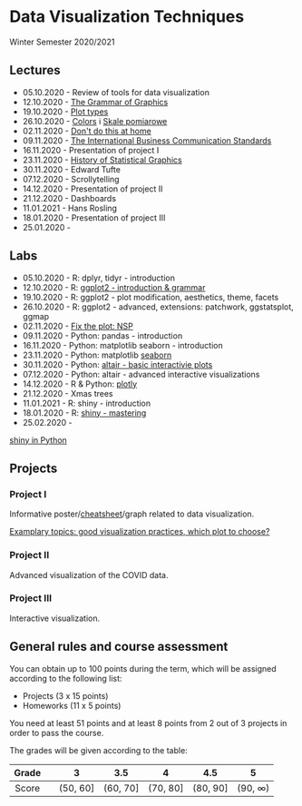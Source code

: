 # Data Visualization Techniques
Winter Semester 2020/2021

## Lectures

- 05.10.2020 - Review of tools for data visualization
- 12.10.2020 - [The Grammar of Graphics](http://biecek.pl/Eseje/indexGramatyka.html)
- 19.10.2020 - [Plot types](https://www.r-graph-gallery.com/)
- 26.10.2020 - [Colors](http://www.biecek.pl/Eseje/indexKolory.html) i [Skale pomiarowe](http://www.biecek.pl/Eseje/indexDane.html)
- 02.11.2020 - [Don't do this at home](http://biecek.pl/Eseje/indexPomylka.html) 
- 09.11.2020 - [The International Business Communication Standards](https://www.ibcs.com/standards/)
- 16.11.2020 - Presentation of project I
- 23.11.2020 - [History of Statistical Graphics](http://biecek.pl/Eseje/indexHistoria.html)
- 30.11.2020 - Edward Tufte
- 07.12.2020 - Scrollytelling
- 14.12.2020 - Presentation of project II
- 21.12.2020 - Dashboards
- 11.01.2021 - Hans Rosling
- 18.01.2020 - Presentation of project III
- 25.01.2020 - 


## Labs

- 05.10.2020 - R: dplyr, tidyr - introduction
- 12.10.2020 - R: [ggplot2 - introduction & grammar](https://rkabacoff.github.io/datavis/)
- 19.10.2020 - R: ggplot2 - plot modification, aesthetics, theme, facets
- 26.10.2020 - R: ggplot2 - advanced, extensions: patchwork, ggstatsplot, ggmap
- 02.11.2020 - [Fix the plot: NSP](https://stat.gov.pl/spisy-powszechne/nsp-2011/nsp-2011-wyniki/)
- 09.11.2020 - Python: pandas - introduction
- 16.11.2020 - Python: matplotlib seaborn - introduction
- 23.11.2020 - Python: matplotlib [seaborn](https://seaborn.pydata.org/index.html) 
- 30.11.2020 - Python: [altair - basic interactivie plots](https://altair-viz.github.io/)
- 07.12.2020 - Python: altair - advanced interactive visualizations
- 14.12.2020 - R & Python: [plotly](https://plotly.com/graphing-libraries/)
- 21.12.2020 - Xmas trees
- 11.01.2021 - R: shiny - introduction
- 18.01.2020 - R: [shiny - mastering](https://mastering-shiny.org/)
- 25.02.2020 - 

[shiny in Python](https://plotly.com/dash/)

## Projects

### Project I

Informative poster/[cheatsheet](https://rstudio.com/resources/cheatsheets/)/graph related to data visualization.

[Examplary topics: good visualization practices, which plot to choose?](https://medium.com/@mrbriit/20-free-visualization-cheat-sheets-for-every-data-scientist-to-download-ceee741ba3ca)

### Project II

Advanced visualization of the COVID data.

### Project III

Interactive visualization.

## General rules and course assessment

You can obtain up to 100 points during the term, which will be assigned according to the following list:

- Projects (3 x 15 points)
- Homeworks (11 x 5 points)

You need at least 51 points and at least 8 points from 2 out of 3 projects in order to pass the course.

The grades will be given according to the table:

| Grade |  | 3 | 3.5 | 4 | 4.5 | 5 |
|:---:| :---: |:---:|:---:|:---:|:---:|:---:|
| Score |  | (50, 60] | (60, 70] | (70, 80] | (80, 90] | (90, ∞) |



